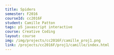 ```yaml
---
title: Spiders
semester: F2016
courseId: cc2016F
student: Camille Patton
tags: p5 javascript interactive
course: Creative Coding
layout: course
img: /img/projects/cc2016F/camille_proj1.png
link: /projects/cc2016F/proj1/camille/index.html
---
```

